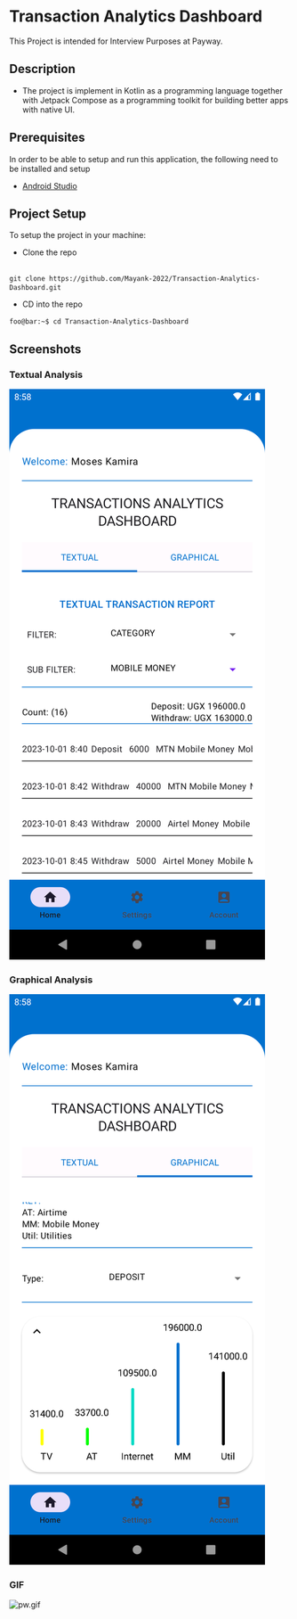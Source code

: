 # Transaction Analytics Dashboard

This Project is intended for Interview Purposes at Payway.

## Description

- The project is implement in Kotlin as a programming language together with Jetpack Compose as a
  programming toolkit for building better apps with native UI.

## Prerequisites

In order to be able to setup and run this application, the following need to be installed and setup

- [Android Studio](https://developer.android.com/studio)

## Project Setup

To setup the project in your machine:

- Clone the repo

```console

git clone https://github.com/Mayank-2022/Transaction-Analytics-Dashboard.git
```

- CD into the repo

```console
foo@bar:~$ cd Transaction-Analytics-Dashboard
```
## Screenshots

### Textual Analysis

![first.png](app%2Fsrc%2Fmain%2Fassets%2Fimages%2Ffirst.png)

### Graphical Analysis

![second.png](app%2Fsrc%2Fmain%2Fassets%2Fimages%2Fsecond.png)

### GIF

![pw.gif](app%2Fsrc%2Fmain%2Fassets%2Fimages%2Fpw.gif)